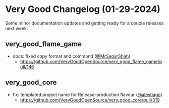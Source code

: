 # Very Good Changelog (01-29-2024)

Some minor documentation updates and getting ready for a couple releases next week.

## very_good_flame_game

- docs: fixed copy format and command ([@MrSagarShah](https://github.com/MrSagarShah))
  - https://github.com/VeryGoodOpenSource/very_good_flame_game/pull/146

## very_good_core

- fix: templated project name for Release-production flavour ([@alestiago](https://github.com/alestiago))
  - https://github.com/VeryGoodOpenSource/very_good_core/pull/319
